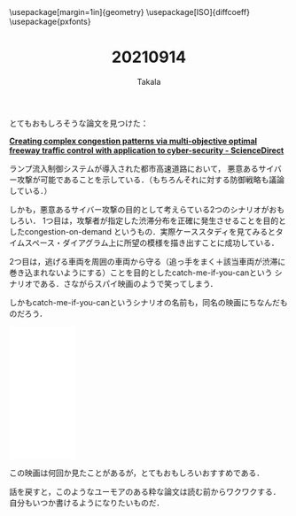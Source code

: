 ﻿---
title: 20210914
yesterday: 20210913
tomorrow: 20210915
days: 627
author: Takala
header-includes:
  - \usepackage[margin=1in]{geometry}
  - \usepackage[ISO]{diffcoeff}
  - \usepackage{pxfonts}
---



とてもおもしろそうな論文を見つけた：

**[Creating complex congestion patterns via multi-objective optimal freeway traffic control with application to cyber-security - ScienceDirect](https://www.sciencedirect.com/science/article/pii/S0191261516303307)**



ランプ流入制御システムが導入された都市高速道路において，
悪意あるサイバー攻撃が可能であることを示している．（もちろんそれに対する防御戦略も議論している．）


しかも，悪意あるサイバー攻撃の目的として考えらている2つのシナリオがおもしろい．
1つ目は，攻撃者が指定した渋滞分布を正確に発生させることを目的としたcongestion-on-demand
というもの．実際ケーススタディを見てみるとタイムスペース・ダイアグラム上に所望の模様を描き出すことに成功している．


2つ目は，逃げる車両を周囲の車両から守る（追っ手をまく＋該当車両が渋滞に巻き込まれないようにする）ことを目的としたcatch-me-if-you-canという
シナリオである．さながらスパイ映画のようで笑ってしまう．


しかもcatch-me-if-you-canというシナリオの名前も，同名の映画にちなんだものだろう．


<iframe style="width:120px;height:240px;" marginwidth="0" marginheight="0" scrolling="no" frameborder="0" src="//rcm-fe.amazon-adsystem.com/e/cm?lt1=_blank&bc1=000000&IS2=1&bg1=FFFFFF&fc1=000000&lc1=0000FF&t=takalatokyo02-22&language=ja_JP&o=9&p=8&l=as4&m=amazon&f=ifr&ref=as_ss_li_til&asins=B00FYND5UK&linkId=f7343b71e248fd797a41115e88fb00f3"></iframe>


この映画は何回か見たことがあるが，とてもおもしろいおすすめである．



話を戻すと，このようなユーモアのある粋な論文は読む前からワクワクする．
自分もいつか書けるようになりたいものだ．


